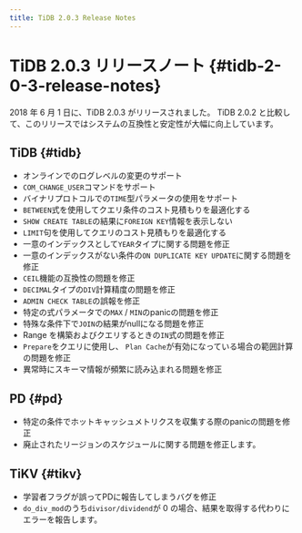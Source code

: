 ```yaml
---
title: TiDB 2.0.3 Release Notes
---
```


# TiDB 2.0.3 リリースノート {#tidb-2-0-3-release-notes}

2018 年 6 月 1 日に、TiDB 2.0.3 がリリースされました。 TiDB 2.0.2 と比較して、このリリースではシステムの互換性と安定性が大幅に向上しています。

## TiDB {#tidb}

-   オンラインでのログレベルの変更のサポート
-   `COM_CHANGE_USER`コマンドをサポート
-   バイナリプロトコルでの`TIME`型パラメータの使用をサポート
-   `BETWEEN`式を使用してクエリ条件のコスト見積もりを最適化する
-   `SHOW CREATE TABLE`の結果に`FOREIGN KEY`情報を表示しない
-   `LIMIT`句を使用してクエリのコスト見積もりを最適化する
-   一意のインデックスとして`YEAR`タイプに関する問題を修正
-   一意のインデックスがない条件の`ON DUPLICATE KEY UPDATE`に関する問題を修正
-   `CEIL`機能の互換性の問題を修正
-   `DECIMAL`タイプの`DIV`計算精度の問題を修正
-   `ADMIN CHECK TABLE`の誤報を修正
-   特定の式パラメータでの`MAX` / `MIN`のpanicの問題を修正
-   特殊な条件下で`JOIN`の結果がnullになる問題を修正
-   Range を構築およびクエリするときの`IN`式の問題を修正
-   `Prepare`をクエリに使用し、 `Plan Cache`が有効になっている場合の範囲計算の問題を修正
-   異常時にスキーマ情報が頻繁に読み込まれる問題を修正

## PD {#pd}

-   特定の条件でホットキャッシュメトリクスを収集する際のpanicの問題を修正
-   廃止されたリージョンのスケジュールに関する問題を修正します。

## TiKV {#tikv}

-   学習者フラグが誤ってPDに報告してしまうバグを修正
-   `do_div_mod`のうち`divisor/dividend`が 0 の場合、結果を取得する代わりにエラーを報告します。
